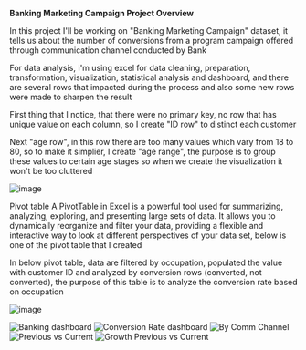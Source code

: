 **Banking Marketing Campaign Project Overview**

In this project I'll be working on "Banking Marketing Campaign" dataset, it tells us about the number of conversions from a program campaign offered through communication channel conducted by Bank

For data analysis, I'm using excel for data cleaning, preparation, transformation, visualization, statistical analysis and dashboard, and there are several rows that impacted during the process and also some new rows were made to sharpen the result

First thing that I notice, that there were no primary key, no row that has unique value on each column, so I create "ID row" to distinct each customer

Next "age row", in this row there are too many values which vary from 18 to 80, so to make it simplier, I create "age range", the purpose is to group these values to certain age stages so when we create the visualization it won't be too cluttered

 
![image](https://github.com/Pungkihamdhani/Banking-Marketing-Campaign-excel-project/assets/167069740/add75808-1195-4770-89e8-df99fd2262f8)


Pivot table
A PivotTable in Excel is a powerful tool used for summarizing, analyzing, exploring, and presenting large sets of data. It allows you to dynamically reorganize and filter your data, providing a flexible and interactive way to look at different perspectives of your data set, below is one of the pivot table that I created

In below pivot table, data are filtered by occupation, populated the value with customer ID and analyzed by conversion rows (converted, not converted), the purpose of this table is to analyze the conversion rate based on occupation

![image](https://github.com/Pungkihamdhani/Banking-Marketing-Campaign-excel-project/assets/167069740/7728eda8-71ab-48a0-a2be-1dd7c6c50b2b)












![Banking dashboard](https://github.com/Pungkihamdhani/Banking-Marketing-Campaign-excel-project/assets/167069740/aa71cd34-3a08-4681-a30f-9f9ecaeb7f6d)
![Conversion Rate dashboard](https://github.com/Pungkihamdhani/Banking-Marketing-Campaign-excel-project/assets/167069740/4311c469-745b-41f2-a24f-50c49da7613e)
![By  Comm Channel](https://github.com/Pungkihamdhani/Banking-Marketing-Campaign-excel-project/assets/167069740/0c712728-748b-4c58-8778-dd31ca28ffad)
![Previous vs Current](https://github.com/Pungkihamdhani/Banking-Marketing-Campaign-excel-project/assets/167069740/49eff9a3-5a25-444e-a1d7-b4379b69550e)
![Growth Previous vs Current](https://github.com/Pungkihamdhani/Banking-Marketing-Campaign-excel-project/assets/167069740/01f89a70-343f-45f0-bc90-ed3c49a95ad0)

